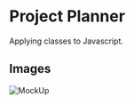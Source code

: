 # Project Planner

Applying classes to Javascript.

## Images

![MockUp](https://github.com/DiogoCastroSilva/javascript/tree/master/classes/project03-ProjectPlanner/assets/images/project-planner.png)